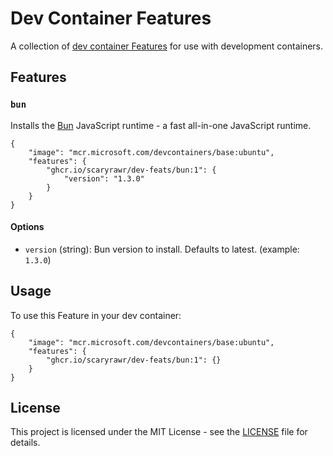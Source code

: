 # Dev Container Features

A collection of [dev container Features](https://containers.dev/implementors/features/) for use with development containers.

## Features

### `bun`

Installs the [Bun](https://bun.sh/) JavaScript runtime - a fast all-in-one JavaScript runtime.

```jsonc
{
    "image": "mcr.microsoft.com/devcontainers/base:ubuntu",
    "features": {
        "ghcr.io/scaryrawr/dev-feats/bun:1": {
            "version": "1.3.0"
        }
    }
}
```

#### Options

- `version` (string): Bun version to install. Defaults to latest. (example: `1.3.0`)

## Usage

To use this Feature in your dev container:

```jsonc
{
    "image": "mcr.microsoft.com/devcontainers/base:ubuntu",
    "features": {
        "ghcr.io/scaryrawr/dev-feats/bun:1": {}
    }
}
```

## License

This project is licensed under the MIT License - see the [LICENSE](LICENSE) file for details.
